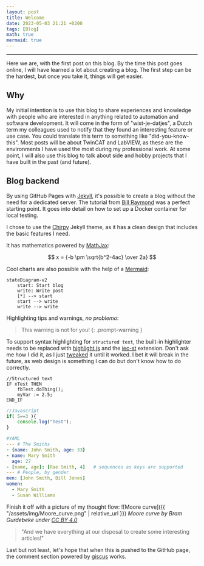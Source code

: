 ```yaml
---
layout: post
title: Welcome
date: 2023-05-03 21:21 +0200
tags: [Blog]
math: true
mermaid: true
---
```

---

Here we are, with the first post on this blog. By the time this post goes online, I will have learned a lot about creating a blog. The first step can be the hardest, but once you take it, things will get easier.

## Why

My initial intention is to use this blog to share experiences and knowledge with people who are interested in anything related to automation and software development. It will come in the form of "wist-je-datjes", a Dutch term my colleagues used to notify that they found an interesting feature or use case. You could translate this term to something like "did-you-know-this". Most posts will be about TwinCAT and LabVIEW, as these are the environments I have used the most during my professional work. At some point, I will also use this blog to talk about side and hobby projects that I have built in the past (and future).

## Blog backend
By using GitHub Pages with [Jekyll](https://jekyllrb.com/), it's possible to create a blog without the need for a dedicated server.
The tutorial from [Bill Raymond](https://github.com/BillRaymond/my-jekyll-docker-website) was a perfect starting point. It goes into detail on how to set up a Docker container for local testing.


I chose to use the [Chirpy](https://github.com/cotes2020/jekyll-theme-chirpy) Jekyll theme, as it has a clean design that includes the basic features I need.

It has mathematics powered by [MathJax](https://www.mathjax.org/):

$$ x = {-b \pm \sqrt{b^2-4ac} \over 2a} $$

Cool charts are also possible with the help of a [Mermaid](https://mermaid.js.org/):

```mermaid
stateDiagram-v2
    start: Start blog
    write: Write post
    [*] --> start
    start --> write
    write --> write
```
	
Highlighting tips and warnings, *no problemo*:
> This warning is not for you!
{: .prompt-warning }


To support syntax highlighting for `structured text`, the built-in highlighter needs to be replaced with [highlight.js](https://highlightjs.org/) and the [iec-st](https://github.com/highlightjs/highlightjs-structured-text) extension. Don't ask me how I did it, as I just [tweaked](https://jojozhuang.github.io/tutorial/jekyll-highlighting/) it until it worked. I bet it will break in the future, as web design is something I can do but don't know how to do correctly.

```iecst
//Structured text
IF xTest THEN
    fbTest.doThing();
    myVar := 2.5;
END_IF
```

```javascript
//Javascript
if( 5==3 ){
    console.log("Test");
}
```

```yaml
#YAML
--- # The Smiths
- {name: John Smith, age: 33}
- name: Mary Smith
  age: 27
- [name, age]: [Rae Smith, 4]   # sequences as keys are supported
--- # People, by gender
men: [John Smith, Bill Jones]
women:
  - Mary Smith
  - Susan Williams
```

Finish it off with a picture of my thought flow:
![Moore curve]({{ "/assets/img/Moore_curve.png" | relative_url }})
_Moore curve by Bram Gurdebeke under [CC BY 4.0](https://creativecommons.org/licenses/by/4.0/)_

> "And we have everything at our disposal to create some interesting articles!"

Last but not least, let's hope that when this is pushed to the GitHub page, the comment section powered by [giscus](https://giscus.app/) works.